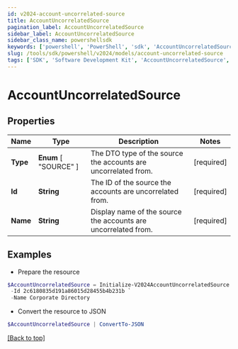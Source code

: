 ```yaml
---
id: v2024-account-uncorrelated-source
title: AccountUncorrelatedSource
pagination_label: AccountUncorrelatedSource
sidebar_label: AccountUncorrelatedSource
sidebar_class_name: powershellsdk
keywords: ['powershell', 'PowerShell', 'sdk', 'AccountUncorrelatedSource', 'V2024AccountUncorrelatedSource'] 
slug: /tools/sdk/powershell/v2024/models/account-uncorrelated-source
tags: ['SDK', 'Software Development Kit', 'AccountUncorrelatedSource', 'V2024AccountUncorrelatedSource']
---
```



# AccountUncorrelatedSource

## Properties

Name | Type | Description | Notes
------------ | ------------- | ------------- | -------------
**Type** |  **Enum** [  "SOURCE" ] | The DTO type of the source the accounts are uncorrelated from. | [required]
**Id** | **String** | The ID of the source the accounts are uncorrelated from. | [required]
**Name** | **String** | Display name of the source the accounts are uncorrelated from. | [required]

## Examples

- Prepare the resource
```powershell
$AccountUncorrelatedSource = Initialize-V2024AccountUncorrelatedSource  -Type SOURCE `
 -Id 2c6180835d191a86015d28455b4b231b `
 -Name Corporate Directory
```

- Convert the resource to JSON
```powershell
$AccountUncorrelatedSource | ConvertTo-JSON
```


[[Back to top]](#) 

